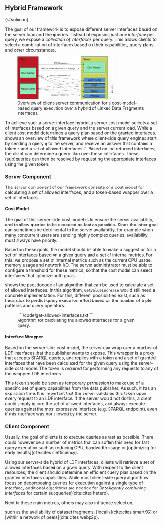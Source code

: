 ## Hybrid Framework
{:#solution}

The goal of our framework
is to expose different server interfaces
based on the server load and the queries.
Instead of exposing *just one interface* per query,
we expose a *collection of interfaces* per query.
This allows clients to select a combination of interfaces
based on their capabilities, query plans, and other circumstances.

<figure id="figure-solution">
<img src="img/hybrid-querying.svg" alt="[Hybrid Linked Data Fragments]" style="height: 10em">
<figcaption markdown="block">
Overview of client-server communication for a cost-model-based query execution over a hybrid of Linked Data Fragments interfaces.
</figcaption>
</figure>

To achieve such a server interface hybrid,
a server cost model selects a set of interfaces based on a given query and the server current load. While a client cost model determines a query plan based on the granted interfaces. [](#figure-solution) shows an overview of this framework
where client-side query engines start by sending a query `q` to the server,
and receive an answer that contains a token `t` and a set of allowed interfaces `I`.
Based on the returned interfaces,
the client can determine a query plan over these interfaces.
These (sub)queries can then be resolved by requesting the appropriate interfaces using the given token.

### Server Component

The server component of our framework consists of
a cost model for calculating a set of allowed interfaces,
and a token-based wrapper over a set of interfaces.

#### Cost Model

The goal of this server-side cost model is to ensure the server availability,
and to allow queries to be executed as fast as possible.
Since the latter goal can sometimes be detrimental to the server availability,
for example when many concurrent users are sending highly complex queries,
availability must always have priority.

Based on these goals, the model should be able to make a suggestion for a set of interfaces
based on a given query and a set of internal metrics.
For this, we propose a set of internal metrics such as the current CPU usage, memory usage and network I/O.
The server administrator must be able to configure a threshold for these metrics,
so that the cost model can select interfaces that optimize both goals.

[](#algorithm-get-allowed-interfaces) shows the pseudocode of an algorithm
that can be used to calculate a set of allowed interfaces.
In this algorithm, `GetValueIncrease` would still need a concrete implementation.
For this, different possibilities exist,
such as heuristics to predict query execution effort based on the number of triple patterns and query operators.
<!--For each incoming query `q`,
the algorithm iterates over all available interfaces, and all metrics.
For each metric, the expected metric value increase is calculated
for the given query using `CalculateMetricIncrease(q, metric)`.
If when adding this value to the current metric's value does not exceed the maximum allowed metric value,
then the loop continues.
If all metrics pass for a given interface,
then an interface is considered an *allowed interface*.-->

<figure id="algorithm-get-allowed-interfaces" class="listing">
````/code/get-allowed-interfaces.txt````
<figcaption markdown="block">
Algorithm for calculating the allowed interfaces for a given query.
</figcaption>
</figure>

<!--Based on our algorithm, the `CalculateMetricIncrease` still needs a concrete implementation.
For this, different possibilities exist.
For instance, heuristics for query complexity can be used to estimate metric value increases,
such as query string length, the depth of the basic graph patterns or the used query operators.
Furthermore, other implementations may be based on query log analysis,
where models could be based on machine learning techniques.-->

#### Interface Wrapper

Based on the server-side cost model,
the server can wrap over a number of LDF interfaces
that the publisher wants to expose.
This wrapper is a proxy that accepts SPARQL queries,
and replies with a token and a set of granted interfaces
that have been calculated for the given query using the server-side cost model.
The token is *required* for performing any requests to any of the wrapped LDF interfaces.

This token should be seen as temporary *permission*
to make use of a specific set of query capabilities from the data publisher.
As such, it has an expiration time.
It is important that the server validates this token upon every request to an LDF interface.
If the server would not do this,
a client could simply ignore the set of allowed interfaces,
and always execute queries against the most expressive interface (e.g. SPARQL endpoint),
even if this interface was not allowed by the server.

<!--Optionally, the server could keep track of token usages
to check whether or not the client does indeed use it
to execute the query it got permission for, and nothing more.
Since keeping track of this token usage could require significant server effort,
simpler heuristics could be used,
such as limiting the temporal validity of a token to the estimated execution time.-->

<!--An optional enhancement of the server could be to directly
reply with a SPARQL query response
if the only allowed server was a SPARQL endpoint,
because the client will be likely to make such a subsequent request.-->

### Client Component

Usually, the goal of clients is to execute queries as fast as possible.
There could however be a number of metrics that can soften this need for fast query execution
such as reducing CPU, bandwidth usage or [optimizing for early results](cite:cites diefficiency).

Using our server-side hybrid of LDF interfaces, clients will retrieve a set of allowed interfaces based on a given query.
With respect to the client resources, the client should determine an efficient query plan based on the granted interfaces capabilities.
While most client-side query algorithms focus on decomposing queries for execution against a single type of interface,
additional algorithms are needed for [*intelligently combining interfaces* for certain subqueries](cite:cites hetero).

Next to these main metrics, others may also influence selection,
<!--For example, if the client will execute *many* queries against the same dataset,
then it can become more efficient to download the full dataset dump.-->
such as the availability of dataset fragments, [locally](cite:cites smartKG) or [within a network of peers](cite:cites webp2p).
